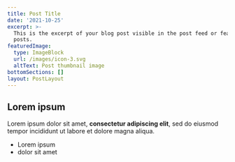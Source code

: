 ```yaml
---
title: Post Title
date: '2021-10-25'
excerpt: >-
  This is the excerpt of your blog post visible in the post feed or featured
  posts.
featuredImage:
  type: ImageBlock
  url: /images/icon-3.svg
  altText: Post thumbnail image
bottomSections: []
layout: PostLayout
---
```

## Lorem ipsum

Lorem ipsum dolor sit amet, **consectetur adipiscing elit**, sed do eiusmod tempor incididunt ut labore et dolore magna aliqua.

- Lorem ipsum
- dolor sit amet